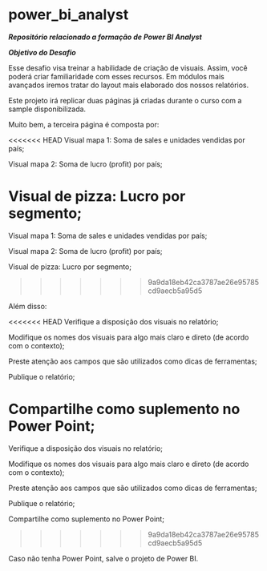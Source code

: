 # power_bi_analyst

***Repositório relacionado a formação de Power BI Analyst***

***Objetivo do Desafio***  

Esse desafio visa treinar a habilidade de criação de visuais. Assim, você poderá criar familiaridade com esses recursos. Em módulos mais avançados iremos tratar do layout mais elaborado dos nossos relatórios.  

Este projeto irá replicar duas páginas já criadas durante o curso com a sample disponibilizada.  

Muito bem, a terceira página é composta por: 

<<<<<<< HEAD
Visual mapa 1: Soma de sales e unidades vendidas por país; 

Visual mapa 2: Soma de lucro (profit) por país; 

Visual de pizza: Lucro por segmento; 
=======
Visual mapa 1: Soma de sales e unidades vendidas por país;

Visual mapa 2: Soma de lucro (profit) por país; 

Visual de pizza: Lucro por segmento;
>>>>>>> 9a9da18eb42ca3787ae26e95785cd9aecb5a95d5

 

Além disso: 

<<<<<<< HEAD
Verifique a disposição dos visuais no relatório; 

Modifique os nomes dos visuais para algo mais claro e direto (de acordo com o contexto); 

Preste atenção aos campos que são utilizados como dicas de ferramentas;  

Publique o relatório; 

Compartilhe como suplemento no Power Point; 
=======
Verifique a disposição dos visuais no relatório;

Modifique os nomes dos visuais para algo mais claro e direto (de acordo com o contexto);

Preste atenção aos campos que são utilizados como dicas de ferramentas;

Publique o relatório;

Compartilhe como suplemento no Power Point;
>>>>>>> 9a9da18eb42ca3787ae26e95785cd9aecb5a95d5

Caso não tenha Power Point, salve o projeto de Power BI.
